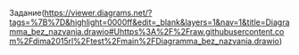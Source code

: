 Задание(https://viewer.diagrams.net/?tags=%7B%7D&highlight=0000ff&edit=_blank&layers=1&nav=1&title=Diagramma_bez_nazvania.drawio#Uhttps%3A%2F%2Fraw.githubusercontent.com%2Fdima2015rl%2Ftest%2Fmain%2FDiagramma_bez_nazvania.drawio)
